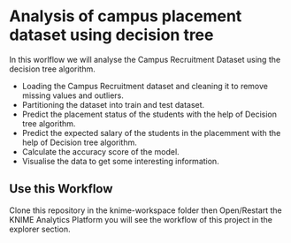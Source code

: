 # Analysis of campus placement dataset using decision tree

In this worlflow we will analyse the Campus Recruitment Dataset using the decision tree algorithm.
- Loading the Campus Recruitment dataset and cleaning it to remove missing values and outliers.
- Partitioning the dataset into train and test dataset.
- Predict the placement status of the students with the help of Decision tree algorithm.
- Predict the expected salary of the students in the placemment with the help of Decision tree algorithm.
- Calculate the accuracy score of the model.
- Visualise the data to get some interesting information.


## Use this Workflow
Clone this repository in the knime-workspace folder then Open/Restart the KNIME Analytics Platform you will see the workflow of this project in the explorer section.
